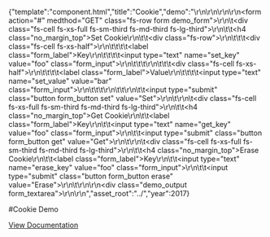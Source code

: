 {"template":"component.html","title":"Cookie","demo":"<!-- START: FIRSTDEMO -->\r\n\r\n<script>\r\n\tvar $demoForm,\r\n\t\t$demoOutput;\r\n\r\n\t$(function() {\r\n\t\t$demoForm = $(\".demo_form\");\r\n\t\t$demoOutput = $(\".demo_output\");\r\n\r\n\t\t$demoForm.on(\"click.cookie\", \".set\", setCookie)\r\n\t\t\t\t .on(\"click.cookie\", \".get\", getCookie)\r\n\t\t\t\t .on(\"click.cookie\", \".erase\", eraseCookie);\r\n\t});\r\n\r\n\tfunction setCookie(e) {\r\n\t\tkillEvent(e);\r\n\r\n\t\tvar key   = $demoForm.find(\"[name=set_key]\").val(),\r\n\t\t\tvalue = $demoForm.find(\"[name=set_value]\").val();\r\n\r\n\t\t$.cookie(key, value);\r\n\r\n\t\toutput(\"Set\", key + \" = \" + value);\r\n\t}\r\n\r\n\tfunction getCookie(e) {\r\n\t\tkillEvent(e);\r\n\r\n\t\tvar key   = $demoForm.find(\"[name=get_key]\").val(),\r\n\t\t\tvalue = $.cookie(key);\r\n\r\n\t\toutput(\"Get\", key + \" = \" + value);\r\n\t}\r\n\r\n\tfunction eraseCookie(e) {\r\n\t\tkillEvent(e);\r\n\r\n\t\tvar key = $demoForm.find(\"[name=erase_key]\").val();\r\n\r\n\t\t$.cookie(key, null);\r\n\r\n\t\toutput(\"Erase\", key);\r\n\t}\r\n\r\n\tfunction output(label, value) {\r\n\t\t$demoOutput.prepend('<strong>' + label + ': </strong>' + value + '</span><br>');\r\n\t}\r\n\r\n\tfunction killEvent(e) {\r\n\t\te.preventDefault();\r\n\t\te.stopPropagation();\r\n\t}\r\n</script>\r\n\r\n<form action=\"#\" medthod=\"GET\" class=\"fs-row form demo_form\">\r\n\t<div class=\"fs-cell fs-xs-full fs-sm-third fs-md-third fs-lg-third\">\r\n\t\t<h4 class=\"no_margin_top\">Set Cookie</h4>\r\n\t\t<div class=\"fs-row\">\r\n\t\t\t<div class=\"fs-cell fs-xs-half\">\r\n\t\t\t\t<label class=\"form_label\">Key</label>\r\n\t\t\t\t<input type=\"text\" name=\"set_key\" value=\"foo\" class=\"form_input\">\r\n\t\t\t</div>\r\n\t\t\t<div class=\"fs-cell fs-xs-half\">\r\n\t\t\t\t<label class=\"form_label\">Value</label>\r\n\t\t\t\t<input type=\"text\" name=\"set_value\" value=\"bar\" class=\"form_input\">\r\n\t\t\t</div>\r\n\t\t</div>\r\n\t\t<input type=\"submit\" class=\"button form_button set\" value=\"Set\">\r\n\t</div>\r\n\t<div class=\"fs-cell fs-xs-full fs-sm-third fs-md-third fs-lg-third\">\r\n\t\t<h4 class=\"no_margin_top\">Get Cookie</h4>\r\n\t\t<label class=\"form_label\">Key</label>\r\n\t\t<input type=\"text\" name=\"get_key\" value=\"foo\" class=\"form_input\">\r\n\t\t<input type=\"submit\" class=\"button form_button get\" value=\"Get\">\r\n\t</div>\r\n\t<div class=\"fs-cell fs-xs-full fs-sm-third fs-md-third fs-lg-third\">\r\n\t\t<h4 class=\"no_margin_top\">Erase Cookie</h4>\r\n\t\t<label class=\"form_label\">Key</label>\r\n\t\t<input type=\"text\" name=\"erase_key\" value=\"foo\" class=\"form_input\">\r\n\t\t<input type=\"submit\" class=\"button form_button erase\" value=\"Erase\">\r\n\t</div>\r\n</form>\r\n<div class=\"demo_output form_textarea\"></div>\r\n\r\n<!-- END: FIRSTDEMO -->","asset_root":"../","year":2017}

 #Cookie Demo
<p class="back_link"><a href="https://formstone.it/components/cookie">View Documentation</a></p>